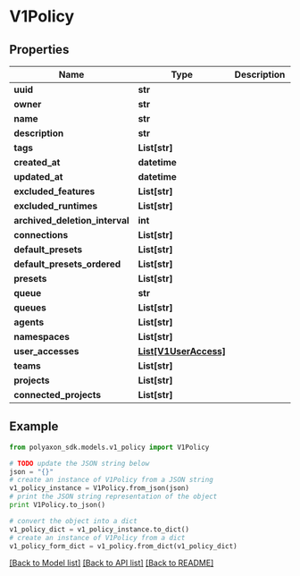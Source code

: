 # V1Policy


## Properties
Name | Type | Description | Notes
------------ | ------------- | ------------- | -------------
**uuid** | **str** |  | [optional] 
**owner** | **str** |  | [optional] 
**name** | **str** |  | [optional] 
**description** | **str** |  | [optional] 
**tags** | **List[str]** |  | [optional] 
**created_at** | **datetime** |  | [optional] 
**updated_at** | **datetime** |  | [optional] 
**excluded_features** | **List[str]** |  | [optional] 
**excluded_runtimes** | **List[str]** |  | [optional] 
**archived_deletion_interval** | **int** |  | [optional] 
**connections** | **List[str]** |  | [optional] 
**default_presets** | **List[str]** |  | [optional] 
**default_presets_ordered** | **List[str]** |  | [optional] 
**presets** | **List[str]** |  | [optional] 
**queue** | **str** |  | [optional] 
**queues** | **List[str]** |  | [optional] 
**agents** | **List[str]** |  | [optional] 
**namespaces** | **List[str]** |  | [optional] 
**user_accesses** | [**List[V1UserAccess]**](V1UserAccess.md) |  | [optional] 
**teams** | **List[str]** |  | [optional] 
**projects** | **List[str]** |  | [optional] 
**connected_projects** | **List[str]** |  | [optional] 

## Example

```python
from polyaxon_sdk.models.v1_policy import V1Policy

# TODO update the JSON string below
json = "{}"
# create an instance of V1Policy from a JSON string
v1_policy_instance = V1Policy.from_json(json)
# print the JSON string representation of the object
print V1Policy.to_json()

# convert the object into a dict
v1_policy_dict = v1_policy_instance.to_dict()
# create an instance of V1Policy from a dict
v1_policy_form_dict = v1_policy.from_dict(v1_policy_dict)
```
[[Back to Model list]](../README.md#documentation-for-models) [[Back to API list]](../README.md#documentation-for-api-endpoints) [[Back to README]](../README.md)


